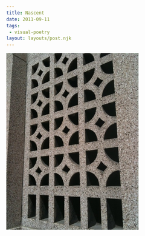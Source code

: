 ```yaml
---
title: Nascent
date: 2011-09-11
tags:
 - visual-poetry
layout: layouts/post.njk
---
```

 
![nascent](/media/wall.jpg)

